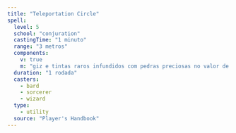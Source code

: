 ```yaml
---
title: "Teleportation Circle"
spell:
  level: 5
  school: "conjuration"
  castingTime: "1 minuto"
  range: "3 metros"
  components:
    v: true
    m: "giz e tintas raros infundidos com pedras preciosas no valor de 50 po, consumidos pela magia"
  duration: "1 rodada"
  casters:
    - bard
    - sorcerer
    - wizard
  type:
    - utility
  source: "Player's Handbook"
---
```

